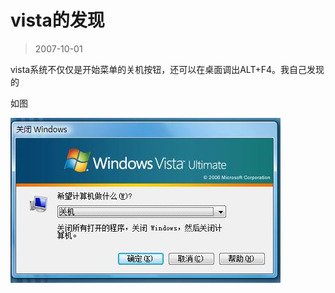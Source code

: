# vista的发现 

> 2007-10-01

<div class="pcs-article-content_ptkaiapt4bxy_baiduscarticle" id="detailArticleContent_ptkaiapt4bxy_baiduscarticle">
 <p>
  vista系统不仅仅是开始菜单的关机按钮，还可以在桌面调出ALT+F4。我自己发现的
 </p>
 <p>
  如图
 </p>
 <img class="blogimg" small="0" src="images/b7baacbe17c5d6ae6b92d575f79f738b.jpg"/>
</div>


